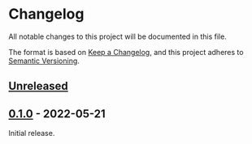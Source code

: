 # Changelog

All notable changes to this project will be documented in this file.

The format is based on [Keep a Changelog](https://keepachangelog.com/en/1.0.0/), and this project adheres
to [Semantic Versioning](https://semver.org/spec/v2.0.0.html).

## [Unreleased]

## [0.1.0] - 2022-05-21

Initial release.

[Unreleased]: https://github.com/olivierlacan/keep-a-changelog/compare/v0.1.0...HEAD

[0.1.0]: https://github.com/olivierlacan/keep-a-changelog/releases/tag/v0.1.0
